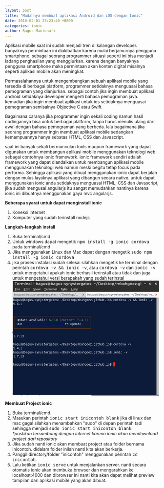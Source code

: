```yaml
---
layout: post
title: "Mudahnya membuat aplikasi Android dan iOS dengan Ionic"
date: 2016-02-01 23:23:40 +0800
categories: ionic
author: Bagus Mantonafi
---
```

Aplikasi mobile saat ini sudah menjadi tren di kalangan developer. banyaknya permintaan ini diakibatkan karena mulai berjamurnya pengguna smartphone. sebagai seorang programmer situasi seperti ini bisa menjadi ladang penghasilan yang menggiurkan. karena dengan banyaknya pengguna smartphone maka permintaan akan konten digital misalnya seperti aplikasi mobile akan meningkat.

Permasalahannya untuk mengembangkan sebuah aplikasi mobile yang tersedia di berbagai platform, programmer setidaknya menguasai bahasa pemograman yang dianjurkan. sebagai contoh jika ingin membuat aplikasi android setidaknya developer mengerti bahasa pemograman java. kemudian jika ingin membuat aplikasi untuk ios setidaknya menguasai pemograman semisalnya Objective C atau Swift.

Bagaimana caranya jika programmer ingin sekali coding namun hasil codingannya bisa untuk berbagai platform, tanpa harus menulis ulang dari awal dengan bahasa pemograman yang berbeda. lalu bagaimana jika seorang programmer ingin membuat aplikasi mobile sedangkan kemampuannya hanya sebatas HTML, CSS dan Javascript.

saat ini banyak sekali bermunculan tools maupun framework yang dapat digunakan untuk membangun aplikasi mobile menggunakan teknologi web sebagai contohnya ionic framework. ionic framework sendiri adalah framework yang dapat diandalkan untuk membangun aplikasi mobile menggunakan teknologi web namun meski begitu tetap focus pada performa. Sehingga aplikasi yang dibuat menggunakan ionic dapat berjalan dengan mulus layaknya aplikasi yang dibangun secara native. untuk dapat menggunakan ionic anda setidaknya menguasai HTML, CSS dan Javascript, jika sudah mengusai angularjs itu sangat memudahkan nantinya karena ionic ini dibuatnya menggunakan gaya mvc angularjs.

**Beberapa syarat untuk dapat menginstall ionic**
<ol class="material">
	<li>Koneksi internet</li>
	<li>Komputer yang sudah terinstall nodejs</li>
</ol>

**Langkah-langkah install**
<ol class="material">
	<li>Buka terminal/cmd</li>
	<li>
		Untuk windows dapat mengetik <kbd>npm install -g ionic cordova</kbd> pada terminal/cmd
	</li>
	<li>
		Jika menggunakan Linux dan Mac dapat dengan mengetik <kbd>sudo npm install -g ionic cordova</kbd>
	</li>
	<li>jika proses instalasi sudah selesai silahkan mengetik ke terminal dengan perintah <kbd>cordova -v && ionic -v</kbd>, atau <kbd>cordova -v</kbd> dan <kbd>ionic -v</kbd> untuk mengetahui apakah ionic berhasil terinstall atau tidak dan juga untuk mengetahui versi berapakah yang sudah terinstal</li>
	<img src="/image/cek-versi-ionic.png" alt="">
</ol>


**Membuat Project ionic**
<ol class="material">
	<li>Buka terminal/cmd.</li>
	<li>Masukan perintah <kbd>ionic start inicontoh blank</kbd> jika di linux dan mac gagal silahkan menambahkan "sudo" di depan perintah tadi sehingga menjadi <kbd>sudo ionic start inicontoh blank</kbd>.</li>
	<em>*pastikan tersambung dengan internet karena ionic akan mendownload project dari repository</em>
	<li>Jika sudah nanti ionic akan membuat project atau folder bernama inicontoh. didalam folder inilah nanti kita akan berkerja.</li>
	<li>Panggil directory/folder "inicontoh" menggunakan perintah <kbd>cd inicontoh</kbd>.</li>
	<li>Lalu ketikan <kbd>ionic serve</kbd> untuk menjalankan server. nanti secara otomatis ionic akan membuka browser dan mengarahkan ke localhost:4000 dan dibrowser ini nanti kita akan dapat melihat preview tampilan dari aplikasi mobile yang akan dibuat.</li>
</ol>